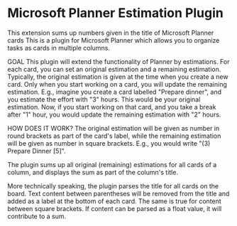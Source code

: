 # Microsoft Planner Estimation Plugin

This extension sums up numbers given in the title of Microsoft Planner cards
This is a plugin for Microsoft Planner which allows you to organize tasks as cards in multiple columns.

GOAL
This plugin will extend the functionality of Planner by estimations. For each card, you can set an original estimation and a remaining estimation. Typically, the original estimation is given at the time when you create a new card. Only when you start working on a card, you will update the remaining estimation. E.g., imagine you create a card labelled "Prepare dinner", and you estimate the effort with "3" hours. This would be your original estimation. Now, if you start working on that card, and you take a break after "1" hour, you would update the remaining estimation with "2" hours.

HOW DOES IT WORK?
The original estimation will be given as number in round brackets as part of the card's label, while the remaining estimation will be given as number in square brackets. E.g., you would write "(3) Prepare Dinner [5]".

The plugin sums up all original (remaining) estimations for all cards of a column, and displays the sum as part of the column's title.

More technically speaking, the plugin parses the title for all cards on the board. Text content between parentheses will be removed from the title and added as a label at the bottom of each card. The same is true for content between square brackets. If content can be parsed as a float value, it will contribute to a sum.